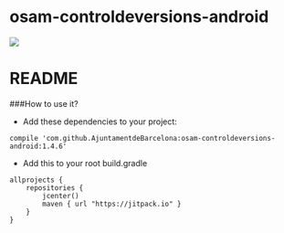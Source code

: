 # osam-controldeversions-android
[![](https://jitpack.io/v/AjuntamentdeBarcelona/osam-controldeversions-android.svg)](https://jitpack.io/#AjuntamentdeBarcelona/osam-controldeversions-android)
# README

###How to use it?
- Add these dependencies to your project:
```
compile 'com.github.AjuntamentdeBarcelona:osam-controldeversions-android:1.4.6'
```
- Add this to your root build.gradle
```
allprojects {
    repositories {
        jcenter()
        maven { url "https://jitpack.io" }
    }
}
